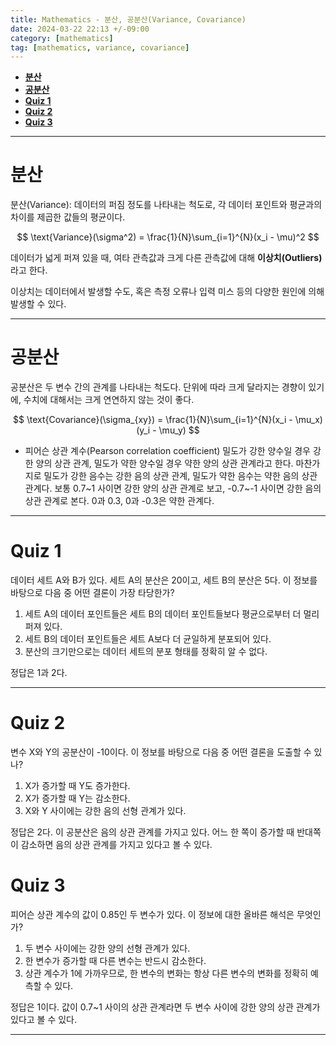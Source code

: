 ```yaml
---
title: Mathematics - 분산, 공분산(Variance, Covariance)
date: 2024-03-22 22:13 +/-09:00
category: [mathematics]
tag: [mathematics, variance, covariance]
---
```


- [**분산**](#분산)
- [**공분산**](#공분산)
- [**Quiz 1**](#quiz-1)
- [**Quiz 2**](#quiz-2)
- [**Quiz 3**](#quiz-3)

---

# **분산**

분산(Variance): 데이터의 퍼짐 정도를 나타내는 척도로, 각 데이터 포인트와 평균과의 차이를 제곱한 값들의 평균이다.

$$ \text{Variance}(\sigma^2) = \frac{1}{N}\sum_{i=1}^{N}(x_i - \mu)^2 $$

데이터가 넓게 퍼져 있을 때, 여타 관측값과 크게 다른 관측값에 대해 <b>이상치(Outliers)</b>라고 한다.

이상치는 데이터에서 발생할 수도, 혹은 측정 오류나 입력 미스 등의 다양한 원인에 의해 발생할 수 있다.

---

# **공분산**

공분산은 두 변수 간의 관계를 나타내는 척도다. 단위에 따라 크게 달라지는 경향이 있기에, 수치에 대해서는 크게 연연하지 않는 것이 좋다.

$$ \text{Covariance}(\sigma_{xy}) = \frac{1}{N}\sum_{i=1}^{N}(x_i - \mu_x)(y_i - \mu_y) $$

* 피어슨 상관 계수(Pearson correlation coefficient)
    밀도가 강한 양수일 경우 강한 양의 상관 관계, 밀도가 약한 양수일 경우 약한 양의 상관 관계라고 한다. 마찬가지로 밀도가 강한 음수는 강한 음의 상관 관계, 밀도가 약한 음수는 약한 음의 상관 관계다. 보통 0.7~1 사이면 강한 양의 상관 관계로 보고, -0.7~-1 사이면 강한 음의 상관 관계로 본다. 0과 0.3, 0과 -0.3은 약한 관계다.

---

# **Quiz 1**

데이터 세트 A와 B가 있다. 세트 A의 분산은 20이고, 세트 B의 분산은 5다. 이 정보를 바탕으로 다음 중 어떤 결론이 가장 타당한가?
1. 세트 A의 데이터 포인트들은 세트 B의 데이터 포인트들보다 평균으로부터 더 멀리 퍼져 있다.
2. 세트 B의 데이터 포인트들은 세트 A보다 더 균일하게 분포되어 있다.
3. 분산의 크기만으로는 데이터 세트의 분포 형태를 정확히 알 수 없다.

정답은 1과 2다.

---

# **Quiz 2**

변수 X와 Y의 공분산이 -10이다. 이 정보를 바탕으로 다음 중 어떤 결론을 도출할 수 있나?

1. X가 증가할 때 Y도 증가한다.
2. X가 증가할 때 Y는 감소한다.
3. X와 Y 사이에는 강한 음의 선형 관계가 있다.

정답은 2다.
이 공분산은 음의 상관 관계를 가지고 있다. 어느 한 쪽이 증가할 때 반대쪽이 감소하면 음의 상관 관계를 가지고 있다고 볼 수 있다.

# **Quiz 3**

피어슨 상관 계수의 값이 0.85인 두 변수가 있다. 이 정보에 대한 올바른 해석은 무엇인가?

1. 두 변수 사이에는 강한 양의 선형 관계가 있다.
2. 한 변수가 증가할 때 다른 변수는 반드시 감소한다.
3. 상관 계수가 1에 가까우므로, 한 변수의 변화는 항상 다른 변수의 변화를 정확히 예측할 수 있다.

정답은 1이다.
값이 0.7~1 사이의 상관 관계라면 두 변수 사이에 강한 양의 상관 관계가 있다고 볼 수 있다.

---